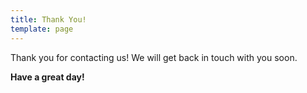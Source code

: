```yaml
---
title: Thank You!
template: page
---
```

Thank you for contacting us! We will get back in touch with you soon.

**Have a great day!**
